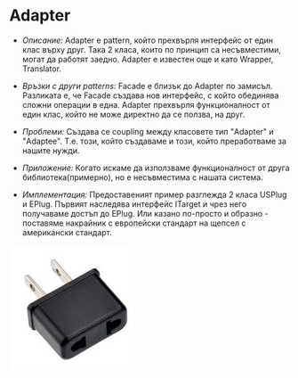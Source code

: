 # Adapter

* _Описание:_
      Adapter е pattern, който прехвърля интерфейс от един клас върху друг. Така 2 класа, които по принцип са
      несъвместими, могат да работят заедно.
      Adapter е известен още и като Wrapper, Translator.
      

* _Връзки с други patterns:_
      Facade е близък до Adapter по замисъл. Разликата е, че Facade създава нов интерфейс, с който
      обединява сложни операции в една. Adapter прехвърля функционалност от един клас,
      който не може директно да се ползва, на друг. 

* _Проблеми:_
      Създава се coupling между класовете тип "Adapter" и "Adaptee". Т.е. този, който създаваме и този, който преработваме
      за нашите нужди.
      
* _Приложение:_
      Когато искаме да използваме функционалност от друга библиотека(примерно), но е несъвместима с нашата система.
      
* _Имплементация:_
      Предоставеният пример разглежда 2 класа USPlug и EPlug. Първият наследява интерфейс ITarget и чрез него
      получаваме достъп до EPlug. Или казано по-просто и образно - поставяме накрайник с европейски стандарт
      на щепсел с американски стандарт.

![sandwich](../images/adapter.jpg)
